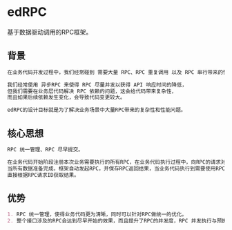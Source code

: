 # edRPC
基于数据驱动调用的RPC框架。

## 背景
```md
在业务代码开发过程中，我们经常碰到 需要大量 RPC、RPC 重复调用 以及 RPC 串行带来的性能问题，

我们经常使用 异步RPC 来使得 RPC 尽量并发以获得 API 响应时间的降低，
但我们需要在业务层代码解决 RPC 依赖的问题，这会给代码带来复杂性，
而且如果后续依赖发生变化，会导致代码变更较大。
```
```md
edRPC的设计目标就是为了解决业务场景中大量RPC带来的复杂性和性能问题。
```
## 核心思想
```md
RPC 统一管理、RPC 尽早提交。
```
```md
在业务代码开始阶段注册本次业务需要执行的所有RPC，在业务代码执行过程中，向RPC的请求对象填充数据，
当所有数据准备完成，框架自动发起RPC，并保存RPC返回结果，当业务代码执行到需要使用RPC返回数据的地方，
直接根据RPC请求ID获取结果。
```
## 优势
```md
1. RPC 统一管理，使得业务代码更为清晰，同时可以针对RPC做统一的优化。
2. 整个接口涉及的RPC会达到尽早开始的效果，而且提升了RPC的并发度，RPC 并发执行与预执行降低了API延迟。
```


